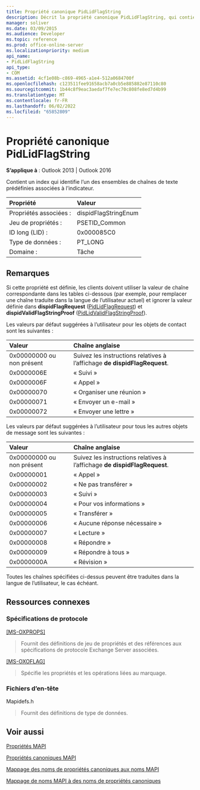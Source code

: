 ```yaml
---
title: Propriété canonique PidLidFlagString
description: Décrit la propriété canonique PidLidFlagString, qui contient un index qui identifie l’une des chaînes de texte prédéfinies associées à l’indicateur.
manager: soliver
ms.date: 03/09/2015
ms.audience: Developer
ms.topic: reference
ms.prod: office-online-server
ms.localizationpriority: medium
api_name:
- PidLidFlagString
api_type:
- COM
ms.assetid: 4cf1e08b-c869-4965-a1e4-512a0684700f
ms.openlocfilehash: c123511fee91658acb7a0cb5e885882e87110c80
ms.sourcegitcommit: 1b44c8f9eac3aedaf7fe7ec70c808fe8ed7d4b99
ms.translationtype: MT
ms.contentlocale: fr-FR
ms.lasthandoff: 06/02/2022
ms.locfileid: "65852809"
---
```

# <a name="pidlidflagstring-canonical-property"></a>Propriété canonique PidLidFlagString

  
  
**S’applique à** : Outlook 2013 | Outlook 2016 
  
Contient un index qui identifie l’un des ensembles de chaînes de texte prédéfinies associées à l’indicateur.
  
|Propriété|Valeur|
|:-----|:-----|
|Propriétés associées :  <br/> |dispidFlagStringEnum  <br/> |
|Jeu de propriétés :  <br/> |PSETID_Common  <br/> |
|ID long (LID) :  <br/> |0x000085C0  <br/> |
|Type de données :  <br/> |PT_LONG  <br/> |
|Domaine :  <br/> |Tâche  <br/> |
   
## <a name="remarks"></a>Remarques

Si cette propriété est définie, les clients doivent utiliser la valeur de chaîne correspondante dans les tables ci-dessous (par exemple, pour remplacer une chaîne traduite dans la langue de l’utilisateur actuel) et ignorer la valeur définie dans **dispidFlagRequest** ([PidLidFlagRequest](pidlidflagrequest-canonical-property.md)) et **dispidValidFlagStringProof** ([PidLidValidFlagStringProof](pidlidvalidflagstringproof-canonical-property.md)). 
  
Les valeurs par défaut suggérées à l’utilisateur pour les objets de contact sont les suivantes :
  
|**Valeur**|**Chaîne anglaise**|
|:-----|:-----|
|0x00000000 ou non présent  <br/> | Suivez les instructions relatives à l’affichage **de dispidFlagRequest**. |
|0x0000006E  <br/> |« Suivi »  <br/> |
|0x0000006F  <br/> |« Appel »  <br/> |
|0x00000070  <br/> |« Organiser une réunion »  <br/> |
|0x00000071  <br/> |« Envoyer un e-mail »  <br/> |
|0x00000072  <br/> |« Envoyer une lettre »  <br/> |
   
Les valeurs par défaut suggérées à l’utilisateur pour tous les autres objets de message sont les suivantes :
  
|**Valeur**|**Chaîne anglaise**|
|:-----|:-----|
|0x00000000 ou non présent  <br/> | Suivez les instructions relatives à l’affichage **de dispidFlagRequest**. |
|0x00000001  <br/> |« Appel »  <br/> |
|0x00000002  <br/> |« Ne pas transférer »  <br/> |
|0x00000003  <br/> |« Suivi »  <br/> |
|0x00000004  <br/> |« Pour vos informations »  <br/> |
|0x00000005  <br/> |« Transférer »  <br/> |
|0x00000006  <br/> |« Aucune réponse nécessaire »  <br/> |
|0x00000007  <br/> |« Lecture »  <br/> |
|0x00000008  <br/> |« Répondre »  <br/> |
|0x00000009  <br/> |« Répondre à tous »  <br/> |
|0x0000000A  <br/> |« Révision »  <br/> |
   
Toutes les chaînes spécifiées ci-dessus peuvent être traduites dans la langue de l’utilisateur, le cas échéant.
  
## <a name="related-resources"></a>Ressources connexes

### <a name="protocol-specifications"></a>Spécifications de protocole

[[MS-OXPROPS]](https://msdn.microsoft.com/library/f6ab1613-aefe-447d-a49c-18217230b148%28Office.15%29.aspx)
  
> Fournit des définitions de jeu de propriétés et des références aux spécifications de protocole Exchange Server associées.
    
[[MS-OXOFLAG]](https://msdn.microsoft.com/library/f1e50be4-ed30-4c2a-b5cb-8ff3aaaf9b91%28Office.15%29.aspx)
  
> Spécifie les propriétés et les opérations liées au marquage.
    
### <a name="header-files"></a>Fichiers d’en-tête

Mapidefs.h
  
> Fournit des définitions de type de données.
    
## <a name="see-also"></a>Voir aussi



[Propriétés MAPI](mapi-properties.md)
  
[Propriétés canoniques MAPI](mapi-canonical-properties.md)
  
[Mappage des noms de propriétés canoniques aux noms MAPI](mapping-canonical-property-names-to-mapi-names.md)
  
[Mappage de noms MAPI à des noms de propriétés canoniques](mapping-mapi-names-to-canonical-property-names.md)

